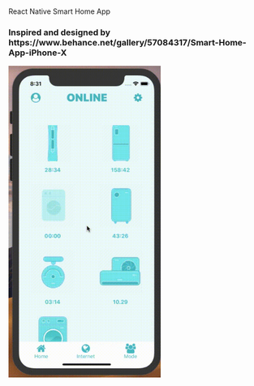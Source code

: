 # <h1>
   React Native Smart Home App
</h1>

<h3> Inspired and designed by https://www.behance.net/gallery/57084317/Smart-Home-App-iPhone-X </h3>


<img src="https://github.com/pSkywalker/reactNativeSmartHomeUI/blob/master/smartHomeUI.gif" width="300"/>
